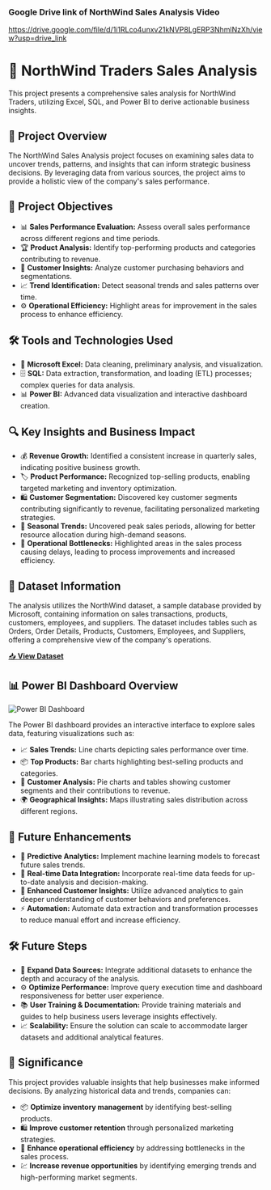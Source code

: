 ### Google Drive link of NorthWind Sales Analysis Video
https://drive.google.com/file/d/1i1RLco4unxv21kNVP8LgERP3NhmlNzXh/view?usp=drive_link
# 🏢 NorthWind Traders Sales Analysis

This project presents a comprehensive sales analysis for NorthWind Traders, utilizing Excel, SQL, and Power BI to derive actionable business insights.

## 📌 Project Overview

The NorthWind Sales Analysis project focuses on examining sales data to uncover trends, patterns, and insights that can inform strategic business decisions. By leveraging data from various sources, the project aims to provide a holistic view of the company's sales performance.

## 🎯 Project Objectives

- 📊 **Sales Performance Evaluation:** Assess overall sales performance across different regions and time periods.
- 🏆 **Product Analysis:** Identify top-performing products and categories contributing to revenue.
- 👥 **Customer Insights:** Analyze customer purchasing behaviors and segmentations.
- 📈 **Trend Identification:** Detect seasonal trends and sales patterns over time.
- ⚙️ **Operational Efficiency:** Highlight areas for improvement in the sales process to enhance efficiency.

## 🛠 Tools and Technologies Used

- 📑 **Microsoft Excel:** Data cleaning, preliminary analysis, and visualization.
- 🗄 **SQL:** Data extraction, transformation, and loading (ETL) processes; complex queries for data analysis.
- 📊 **Power BI:** Advanced data visualization and interactive dashboard creation.

## 🔍 Key Insights and Business Impact

- 💰 **Revenue Growth:** Identified a consistent increase in quarterly sales, indicating positive business growth.
- 🏷 **Product Performance:** Recognized top-selling products, enabling targeted marketing and inventory optimization.
- 🛍 **Customer Segmentation:** Discovered key customer segments contributing significantly to revenue, facilitating personalized marketing strategies.
- 📆 **Seasonal Trends:** Uncovered peak sales periods, allowing for better resource allocation during high-demand seasons.
- 🚀 **Operational Bottlenecks:** Highlighted areas in the sales process causing delays, leading to process improvements and increased efficiency.

## 📂 Dataset Information

The analysis utilizes the NorthWind dataset, a sample database provided by Microsoft, containing information on sales transactions, products, customers, employees, and suppliers. The dataset includes tables such as Orders, Order Details, Products, Customers, Employees, and Suppliers, offering a comprehensive view of the company's operations.

[📥 **View Dataset**](https://github.com/VandanaGodaba/PowerBI-Capstone-Project-NorthWind-Sales-Analysis-/tree/main/Data)

## 📊 Power BI Dashboard Overview

![Power BI Dashboard](https://github.com/user-attachments/assets/bae8a488-a086-465d-bbf6-b0ffb7290cd5)

The Power BI dashboard provides an interactive interface to explore sales data, featuring visualizations such as:

- 📈 **Sales Trends:** Line charts depicting sales performance over time.
- 📦 **Top Products:** Bar charts highlighting best-selling products and categories.
- 👥 **Customer Analysis:** Pie charts and tables showing customer segments and their contributions to revenue.
- 🌍 **Geographical Insights:** Maps illustrating sales distribution across different regions.

## 🚀 Future Enhancements

- 🤖 **Predictive Analytics:** Implement machine learning models to forecast future sales trends.
- 🔄 **Real-time Data Integration:** Incorporate real-time data feeds for up-to-date analysis and decision-making.
- 🧠 **Enhanced Customer Insights:** Utilize advanced analytics to gain deeper understanding of customer behaviors and preferences.
- ⚡ **Automation:** Automate data extraction and transformation processes to reduce manual effort and increase efficiency.

## 🛠 Future Steps

- 📡 **Expand Data Sources:** Integrate additional datasets to enhance the depth and accuracy of the analysis.
- ⚙️ **Optimize Performance:** Improve query execution time and dashboard responsiveness for better user experience.
- 📚 **User Training & Documentation:** Provide training materials and guides to help business users leverage insights effectively.
- 📈 **Scalability:** Ensure the solution can scale to accommodate larger datasets and additional analytical features.

## 🌟 Significance

This project provides valuable insights that help businesses make informed decisions. By analyzing historical data and trends, companies can:

- 📦 **Optimize inventory management** by identifying best-selling products.
- 🛍 **Improve customer retention** through personalized marketing strategies.
- 🚀 **Enhance operational efficiency** by addressing bottlenecks in the sales process.
- 💹 **Increase revenue opportunities** by identifying emerging trends and high-performing market segments.




